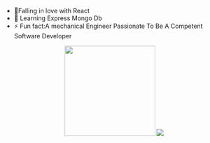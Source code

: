 - :telescope:Falling in love with React
- :seedling: Learning Express Mongo Db
- :zap: Fun fact:A mechanical Engineer Passionate To Be A Competent Software Developer
<p align='center'>
  <img src="https://github-readme-stats.vercel.app/api?username=pandayzyx&theme=vue&show_icons=true&count_private=true" height="207px" />
  <img src="https://github-readme-stats.vercel.app/api/top-langs/?username=pandayzyx&theme=dark"/>
</P>
